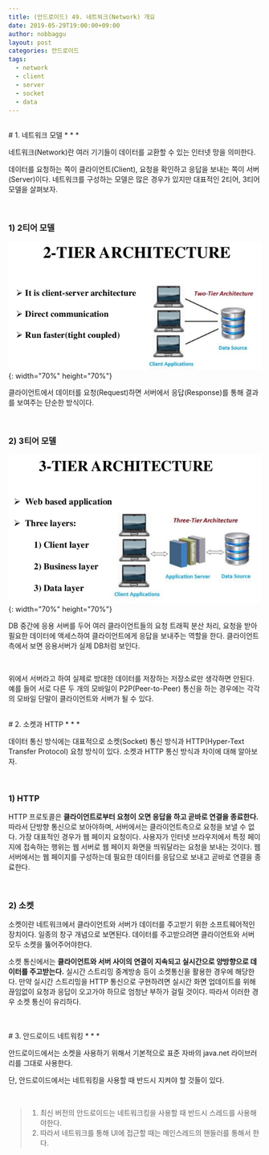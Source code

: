 ```yaml
---
title: (안드로이드) 49. 네트워크(Network) 개요
date: 2019-05-29T19:00:00+09:00
author: nobbaggu
layout: post
categories: 안드로이드
tags:
  - network
  - client
  - server
  - socket
  - data
---
```


<br>
# 1. 네트워크 모델
* * *

네트워크(Network)란 여러 기기들이 데이터를 교환할 수 있는 인터넷 망을 의미한다.

데이터를 요청하는 쪽이 클라이언트(Client), 요청을 확인하고 응답을 보내는 쪽이 서버(Server)이다. 네트워크를 구성하는 모델은 많은 경우가 있지만 대표적인 2티어, 3티어 모델을 살펴보자.

<br>

### 1) 2티어 모델

![1](/images/android/49/1.png){: width="70%" height="70%"}

클라이언트에서 데이터를 요청(Request)하면 서버에서 응답(Response)를 통해 결과를 보여주는 단순한 방식이다.

<br>

### 2) 3티어 모델

![2](/images/android/49/2.png){: width="70%" height="70%"}

DB 중간에 응용 서버를 두어 여러 클라이언트들의 요청 트래픽 분산 처리, 요청을 받아 필요한 데이터에 액세스하여 클라이언트에게 응답을 보내주는 역할을 한다. 클라이언트측에서 보면 응용서버가 실제 DB처럼 보인다.

<br>

위에서 서버라고 하여 실제로 방대한 데이터를 저장하는 저장소로만 생각하면 안된다. 예를 들어 서로 다른 두 개의 모바일이 P2P(Peer-to-Peer) 통신을 하는 경우에는 각각의 모바일 단말이 클라이언트와 서버가 될 수 있다.

<br>
# 2. 소켓과 HTTP
* * *

데이터 통신 방식에는 대표적으로 소켓(Socket) 통신 방식과 HTTP(Hyper-Text Transfer Protocol) 요청 방식이 있다. 소켓과 HTTP 통신 방식과 차이에 대해 알아보자.

<br>

### 1) HTTP

HTTP 프로토콜은 **클라이언트로부터 요청이 오면 응답을 하고 곧바로 연결을 종료한다.** 따라서 단방향 통신으로 보아야하며, 서버에서는 클라이언트측으로 요청을 보낼 수 없다. 가장 대표적인 경우가 웹 페이지 요청이다. 사용자가 인터넷 브라우저에서 특정 페이지에 접속하는 행위는 웹 서버로 웹 페이지 화면을 띄워달라는 요청을 보내는 것이다. 웹 서버에서는 웹 페이지를 구성하는데 필요한 데이터를 응답으로 보내고 곧바로 연결을 종료한다.

<br>

### 2) 소켓

소켓이란 네트워크에서 클라이언트와 서버가 데이터를 주고받기 위한 소프트웨어적인 장치이다. 일종의 창구 개념으로 보면된다. 데이터를 주고받으려면 클라이언트와 서버 모두 소켓을 뚫어주어야한다.

소켓 통신에서는 **클라이언트와 서버 사이의 연결이 지속되고 실시간으로 양방향으로 데이터를 주고받는다.** 실시간 스트리밍 중계방송 등이 소켓통신을 활용한 경우에 해당한다. 만약 실시간 스트리밍을 HTTP 통신으로 구현하려면 실시간 화면 업데이트를 위해 끊임없이 요청과 응답이 오고가야 하므로 엄청난 부하가 걸릴 것이다. 따라서 이러한 경우 소켓 통신이 유리하다.

<br>

<br>
# 3. 안드로이드 네트워킹
* * *

안드로이드에서는 소켓을 사용하기 위해서 기본적으로 표준 자바의 java.net 라이브러리를 그대로 사용한다.

단, 안드로이드에서는 네트워킹을 사용할 때 반드시 지켜야 할 것들이 있다.

<br>

> 1. 최신 버전의 안드로이드는 네트워크킹을 사용할 때 반드시 스레드를 사용해야한다.
> 2. 따라서 네트워크를 통해 UI에 접근할 때는 메인스레드의 핸들러를 통해서 한다.

